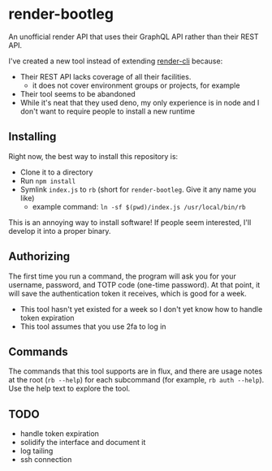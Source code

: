 # render-bootleg

An unofficial render API that uses their GraphQL API rather than their REST API.

I've created a new tool instead of extending [render-cli](https://github.com/render-oss/render-cli) because:

- Their REST API lacks coverage of all their facilities.
    - it does not cover environment groups or projects, for example
- Their tool seems to be abandoned
- While it's neat that they used deno, my only experience is in node and I don't want to require people to install a new runtime

## Installing

Right now, the best way to install this repository is:

- Clone it to a directory
- Run `npm install`
- Symlink `index.js` to `rb` (short for `render-bootleg`. Give it any name you like)
  - example command: `ln -sf $(pwd)/index.js /usr/local/bin/rb`

This is an annoying way to install software! If people seem interested, I'll develop it into a proper binary.

## Authorizing

The first time you run a command, the program will ask you for your username, password, and TOTP code (one-time password). At that point, it will save the authentication token it receives, which is good for a week.

- This tool hasn't yet existed for a week so I don't yet know how to handle token expiration
- This tool assumes that you use 2fa to log in

## Commands

The commands that this tool supports are in flux, and there are usage notes at the root (`rb --help`) for each subcommand (for example, `rb auth --help`). Use the help text to explore the tool.

## TODO

- handle token expiration
- solidify the interface and document it
- log tailing
- ssh connection
